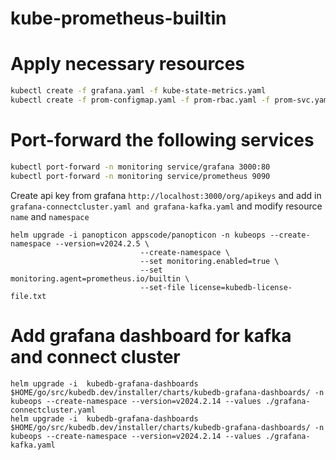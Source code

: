 # kube-prometheus-builtin

# Apply necessary resources
```bash
kubectl create -f grafana.yaml -f kube-state-metrics.yaml 
kubectl create -f prom-configmap.yaml -f prom-rbac.yaml -f prom-svc.yaml -f prom-deployment.yaml
```

# Port-forward the following services
```bash
kubectl port-forward -n monitoring service/grafana 3000:80
kubectl port-forward -n monitoring service/prometheus 9090
```

Create api key from grafana `http://localhost:3000/org/apikeys` and add in `grafana-connectcluster.yaml and grafana-kafka.yaml` and modify resource `name` and `namespace`


```helm
helm upgrade -i panopticon appscode/panopticon -n kubeops --create-namespace --version=v2024.2.5 \
                             --create-namespace \
                             --set monitoring.enabled=true \
                             --set monitoring.agent=prometheus.io/builtin \
                             --set-file license=kubedb-license-file.txt
```

# Add grafana dashboard for kafka and connect cluster
```helm
helm upgrade -i  kubedb-grafana-dashboards $HOME/go/src/kubedb.dev/installer/charts/kubedb-grafana-dashboards/ -n kubeops --create-namespace --version=v2024.2.14 --values ./grafana-connectcluster.yaml
helm upgrade -i  kubedb-grafana-dashboards $HOME/go/src/kubedb.dev/installer/charts/kubedb-grafana-dashboards/ -n kubeops --create-namespace --version=v2024.2.14 --values ./grafana-kafka.yaml
```
